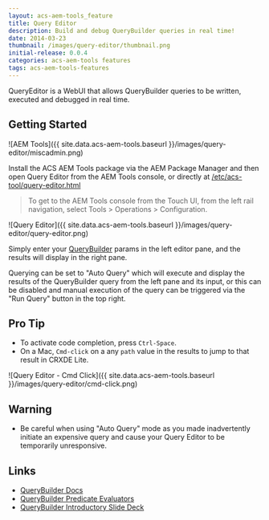 ```yaml
---
layout: acs-aem-tools_feature
title: Query Editor
description: Build and debug QueryBuilder queries in real time!
date: 2014-03-23
thumbnail: /images/query-editor/thumbnail.png
initial-release: 0.0.4
categories: acs-aem-tools features
tags: acs-aem-tools-features
---
```


QueryEditor is a WebUI that allows QueryBuilder queries to be written, executed and debugged in real time.  

## Getting Started

![AEM Tools]({{ site.data.acs-aem-tools.baseurl }}/images/query-editor/miscadmin.png)


Install the ACS AEM Tools package via the AEM Package Manager and then open Query Editor from the AEM Tools console, or directly at [/etc/acs-tool/query-editor.html](http://localhost:4502/etc/acs-tools/query-editor.html)

> To get to the AEM Tools console from the Touch UI, from the left rail navigation, select Tools > Operations > Configuration.

![Query Editor]({{ site.data.acs-aem-tools.baseurl }}/images/query-editor/query-editor.png)

Simply enter your [QueryBuilder](http://dev.day.com/docs/en/cq/current/dam/customizing_and_extendingcq5dam/query_builder.html) params in the left editor pane, and the results will display in the right pane.

Querying can be set to "Auto Query" which will execute and display the results of the QueryBuilder query from the left pane and its input, or this can be disabled and manual execution of the query can be triggered via the "Run Query" button in the top right.

## Pro Tip
* To activate code completion, press `Ctrl-Space`.
* On a Mac, `Cmd-click` on a any `path` value in the results to jump to that result in CRXDE Lite.

![Query Editor - Cmd Click]({{ site.data.acs-aem-tools.baseurl }}/images/query-editor/cmd-click.png)


## Warning

* Be careful when using "Auto Query" mode as you made inadvertently initiate an expensive query and cause your Query Editor to be temporarily unresponsive.

## Links

* [QueryBuilder Docs](http://dev.day.com/docs/en/cq/current/dam/customizing_and_extendingcq5dam/query_builder.html)
* [QueryBuilder Predicate Evaluators](http://dev.day.com/docs/en/cq/current/javadoc/com/day/cq/search/eval/PredicateEvaluator.html)
* [QueryBuilder Introductory Slide Deck](http://www.slideshare.net/alexkli/cq5-querybuilder-adapttoberlin-2011)

